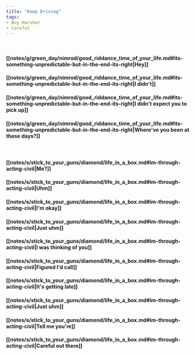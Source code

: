 ```yaml
---
title: "Keep Driving"
tags:
- Boy Harsher
- Careful
---
```

&nbsp;
#### [[notes/g/green_day/nimrod/good_riddance_time_of_your_life.md#its-something-unpredictable-but-in-the-end-its-right|Hey]]
#### [[notes/g/green_day/nimrod/good_riddance_time_of_your_life.md#its-something-unpredictable-but-in-the-end-its-right|I didn't]]
#### [[notes/g/green_day/nimrod/good_riddance_time_of_your_life.md#its-something-unpredictable-but-in-the-end-its-right|I didn't expect you to pick up]]
#### [[notes/g/green_day/nimrod/good_riddance_time_of_your_life.md#its-something-unpredictable-but-in-the-end-its-right|Where've you been at these days?]]
&nbsp;
#### [[notes/s/stick_to_your_guns/diamond/life_in_a_box.md#im-through-acting-civil|Me?]]
#### [[notes/s/stick_to_your_guns/diamond/life_in_a_box.md#im-through-acting-civil|Uhm]]
#### [[notes/s/stick_to_your_guns/diamond/life_in_a_box.md#im-through-acting-civil|I'm okay]]
#### [[notes/s/stick_to_your_guns/diamond/life_in_a_box.md#im-through-acting-civil|Just uhm]]
#### [[notes/s/stick_to_your_guns/diamond/life_in_a_box.md#im-through-acting-civil|I was thinking of you]]
#### [[notes/s/stick_to_your_guns/diamond/life_in_a_box.md#im-through-acting-civil|Figured I'd call]]
#### [[notes/s/stick_to_your_guns/diamond/life_in_a_box.md#im-through-acting-civil|It's getting late]]
#### [[notes/s/stick_to_your_guns/diamond/life_in_a_box.md#im-through-acting-civil|Just uhm]]
#### [[notes/s/stick_to_your_guns/diamond/life_in_a_box.md#im-through-acting-civil|Tell me you're]]
#### [[notes/s/stick_to_your_guns/diamond/life_in_a_box.md#im-through-acting-civil|Careful out there]]
